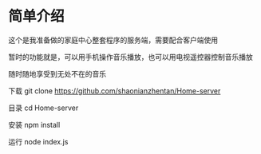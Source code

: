 # 简单介绍

这个是我准备做的家庭中心整套程序的服务端，需要配合客户端使用

暂时的功能就是，可以用手机操作音乐播放，也可以用电视遥控器控制音乐播放

随时随地享受到无处不在的音乐

下载
git clone https://github.com/shaonianzhentan/Home-server

目录
cd Home-server

安装
npm install

运行
node index.js
